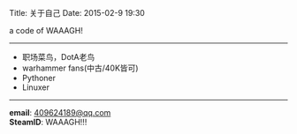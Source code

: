 Title: 关于自己
Date: 2015-02-9 19:30

a code of WAAAGH!

---

- 职场菜鸟，DotA老鸟
- warhammer fans(中古/40K皆可)
- Pythoner
- Linuxer

---

**email**: 409624189@qq.com 
<br>
**SteamID**: WAAAGH!!!
